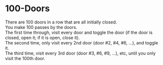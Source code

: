 # 100-Doors
There are 100 doors in a row that are all initially closed.  
You make 100 passes by the doors.  
The first time through, visit every door and  toggle  the door  (if the door is closed,  open it;   if it is open,  close it).  
The second time, only visit every 2nd door   (door #2, #4, #6, ...),   and toggle it.  
The third time, visit every 3rd door   (door #3, #6, #9, ...), etc,   until you only visit the 100th door.
